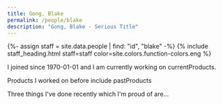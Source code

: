 ```yaml
---
title: Gong, Blake
permalink: /people/blake
description: "Gong, Blake - Serious Title"
---
```


{%- assign staff = site.data.people | find: "id", "blake" -%}
{% include staff_heading.html staff=staff color=site.colors.function-colors.eng %}

<p>I joined since 1970-01-01 and I am currently working on currentProducts.</p>

<p>Products I worked on before include pastProducts</p>

<p>Three things I've done recently which I'm proud of are...</p>

